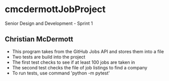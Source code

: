 # cmcdermottJobProject
Senior Design and Development - Sprint 1

## Christian McDermott
- This program takes from the GitHub Jobs API and stores them into a file
- Two tests are build into the project
- The first test checks to see if at least 100 jobs are taken in
- The second test checks the file of job listings to find a company
- To run tests, use command 'python -m pytest'
